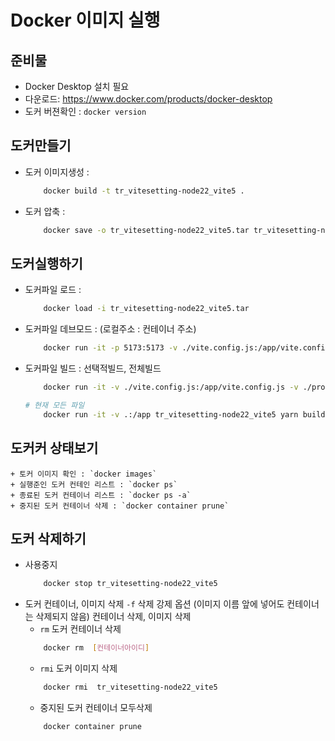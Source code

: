 # Docker 이미지 실행

## 준비물
- Docker Desktop 설치 필요
- 다운로드: https://www.docker.com/products/docker-desktop
- 도커 버젼확인 : `docker version`

## 도커만들기
- 도커 이미지생성 :   
	``` bash
		docker build -t tr_vitesetting-node22_vite5 .
	```
- 도커 압축 :   
	``` bash
		docker save -o tr_vitesetting-node22_vite5.tar tr_vitesetting-node22_vite5
	```

## 도커실행하기
- 도커파일 로드 :    
	``` bash
		docker load -i tr_vitesetting-node22_vite5.tar
	```
- 도커파일 데브모드 : (로컬주소 : 컨테이너 주소)   
	``` bash
		docker run -it -p 5173:5173 -v ./vite.config.js:/app/vite.config.js -v ./project.config.json:/app/project.config.json -v ./src:/app/src -v ./html:/app/html -v ./guide:/app/guide -v ./public:/app/public tr_vitesetting-node22_vite5
	```
- 도커파일 빌드 : 선택적빌드, 전체빌드
	``` bash
		docker run -it -v ./vite.config.js:/app/vite.config.js -v ./project.config.json:/app/project.config.json -v ./src:/app/src -v ./html:/app/html -v ./guide:/app/guide -v ./public:/app/public -v ./dist:/app/dist tr_vitesetting-node22_vite5 yarn build
	```
	``` bash
	# 현재 모든 파일
		docker run -it -v .:/app tr_vitesetting-node22_vite5 yarn build
	```

## 도커커 상태보기
	+ 토커 이미지 확인 : `docker images`   
	+ 실행준인 도커 컨테인 리스트 : `docker ps`
	+ 종료된 도커 컨테이너 리스트 : `docker ps -a`
	+ 중지된 도커 컨테이너 삭제 : `docker container prune`
	

## 도커 삭제하기 
- 사용중지 
	``` bash
		docker stop tr_vitesetting-node22_vite5
	```
- 도커 컨테이너, 이미지 삭제 
	`-f` 삭제 강제 옵션 (이미지 이름 앞에 넣어도 컨테이너는 삭제되지 않음) 
	컨테이너 삭제, 이미지 삭제
	+ `rm` 도커 컨테이너 삭제
	``` bash
		docker rm  [컨테이너아이디]
	```
	+ `rmi` 도커 이미지 삭제
	``` bash
		docker rmi  tr_vitesetting-node22_vite5
	```
	+ 중지된 도커 컨테이너 모두삭제  
	``` bash
		docker container prune
	```
